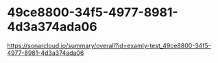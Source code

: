 # 49ce8800-34f5-4977-8981-4d3a374ada06
https://sonarcloud.io/summary/overall?id=examly-test_49ce8800-34f5-4977-8981-4d3a374ada06
